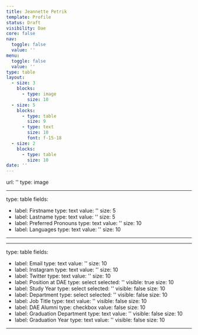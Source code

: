 ```yaml
---
title: Jeannette Petrik
template: Profile
status: Draft
visibility: Dae
core: false
nav:
  toggle: false
  value: ''
menu:
  toggle: false
  value: ''
type: table
layout:
  - size: 3
    blocks:
      - type: image
        size: 10
  - size: 5
    blocks:
      - type: table
        size: 9
      - type: text
        size: 10
        font: f-15-18
  - size: 2
    blocks:
      - type: table
        size: 10
date: ''
---
```


url: ''
type: image

---

type: table
fields:
  - label: Firstname
    type: text
    value: ''
    size: 5
  - label: Lastname
    type: text
    value: ''
    size: 5
  - label: Preferred Pronouns
    type: text
    value: ''
    size: 10
  - label: Languages
    type: text
    value: ''
    size: 10

---



---

type: table
fields:
  - label: Email
    type: text
    value: ''
    size: 10
  - label: Instagram
    type: text
    value: ''
    size: 10
  - label: Twitter
    type: text
    value: ''
    size: 10
  - label: Position at DAE
    type: select
    selected: ''
    visible: true
    size: 10
  - label: Study Year
    type: select
    selected: ''
    visible: false
    size: 10
  - label: Department
    type: select
    selected: ''
    visible: false
    size: 10
  - label: Job Title
    type: text
    value: ''
    visible: false
    size: 10
  - label: DAE Alumni
    type: checkbox
    value: false
    size: 10
  - label: Graduation Department
    type: text
    value: ''
    visible: false
    size: 10
  - label: Graduation Year
    type: text
    value: ''
    visible: false
    size: 10

---
